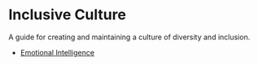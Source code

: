# Inclusive Culture

A guide for creating and maintaining a culture of diversity and inclusion.

- [Emotional Intelligence](emotional-intelligence.md)
